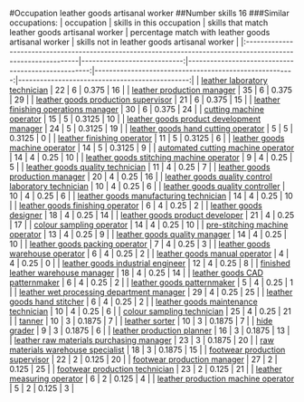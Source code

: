 #Occupation leather goods artisanal worker
##Number skills 16
###Similar occupations:
| occupation                                                                                                    |   skills in this occupation |   skills that match leather goods artisanal worker |   percentage match with leather goods artisanal worker |   skills not in leather goods artisanal worker |
|:--------------------------------------------------------------------------------------------------------------|----------------------------:|---------------------------------------------------:|-------------------------------------------------------:|-----------------------------------------------:|
| [leather laboratory technician](leather_laboratory_technician.md)                                             |                          22 |                                                  6 |                                                 0.375  |                                             16 |
| [leather production manager](leather_production_manager.md)                                                   |                          35 |                                                  6 |                                                 0.375  |                                             29 |
| [leather goods production supervisor](leather_goods_production_supervisor.md)                                 |                          21 |                                                  6 |                                                 0.375  |                                             15 |
| [leather finishing operations manager](leather_finishing_operations_manager.md)                               |                          30 |                                                  6 |                                                 0.375  |                                             24 |
| [cutting machine operator](cutting_machine_operator.md)                                                       |                          15 |                                                  5 |                                                 0.3125 |                                             10 |
| [leather goods product development manager](leather_goods_product_development_manager.md)                     |                          24 |                                                  5 |                                                 0.3125 |                                             19 |
| [leather goods hand cutting operator](leather_goods_hand_cutting_operator.md)                                 |                           5 |                                                  5 |                                                 0.3125 |                                              0 |
| [leather finishing operator](leather_finishing_operator.md)                                                   |                          11 |                                                  5 |                                                 0.3125 |                                              6 |
| [leather goods machine operator](leather_goods_machine_operator.md)                                           |                          14 |                                                  5 |                                                 0.3125 |                                              9 |
| [automated cutting machine operator](automated_cutting_machine_operator.md)                                   |                          14 |                                                  4 |                                                 0.25   |                                             10 |
| [leather goods stitching machine operator](leather_goods_stitching_machine_operator.md)                       |                           9 |                                                  4 |                                                 0.25   |                                              5 |
| [leather goods quality technician](leather_goods_quality_technician.md)                                       |                          11 |                                                  4 |                                                 0.25   |                                              7 |
| [leather goods production manager](leather_goods_production_manager.md)                                       |                          20 |                                                  4 |                                                 0.25   |                                             16 |
| [leather goods quality control laboratory technician](leather_goods_quality_control_laboratory_technician.md) |                          10 |                                                  4 |                                                 0.25   |                                              6 |
| [leather goods quality controller](leather_goods_quality_controller.md)                                       |                          10 |                                                  4 |                                                 0.25   |                                              6 |
| [leather goods manufacturing technician](leather_goods_manufacturing_technician.md)                           |                          14 |                                                  4 |                                                 0.25   |                                             10 |
| [leather goods finishing operator](leather_goods_finishing_operator.md)                                       |                           6 |                                                  4 |                                                 0.25   |                                              2 |
| [leather goods designer](leather_goods_designer.md)                                                           |                          18 |                                                  4 |                                                 0.25   |                                             14 |
| [leather goods product developer](leather_goods_product_developer.md)                                         |                          21 |                                                  4 |                                                 0.25   |                                             17 |
| [colour sampling operator](colour_sampling_operator.md)                                                       |                          14 |                                                  4 |                                                 0.25   |                                             10 |
| [pre-stitching machine operator](pre-stitching_machine_operator.md)                                           |                          13 |                                                  4 |                                                 0.25   |                                              9 |
| [leather goods quality manager](leather_goods_quality_manager.md)                                             |                          14 |                                                  4 |                                                 0.25   |                                             10 |
| [leather goods packing operator](leather_goods_packing_operator.md)                                           |                           7 |                                                  4 |                                                 0.25   |                                              3 |
| [leather goods warehouse operator](leather_goods_warehouse_operator.md)                                       |                           6 |                                                  4 |                                                 0.25   |                                              2 |
| [leather goods manual operator](leather_goods_manual_operator.md)                                             |                           4 |                                                  4 |                                                 0.25   |                                              0 |
| [leather goods industrial engineer](leather_goods_industrial_engineer.md)                                     |                          12 |                                                  4 |                                                 0.25   |                                              8 |
| [finished leather warehouse manager](finished_leather_warehouse_manager.md)                                   |                          18 |                                                  4 |                                                 0.25   |                                             14 |
| [leather goods CAD patternmaker](leather_goods_CAD_patternmaker.md)                                           |                           6 |                                                  4 |                                                 0.25   |                                              2 |
| [leather goods patternmaker](leather_goods_patternmaker.md)                                                   |                           5 |                                                  4 |                                                 0.25   |                                              1 |
| [leather wet processing department manager](leather_wet_processing_department_manager.md)                     |                          29 |                                                  4 |                                                 0.25   |                                             25 |
| [leather goods hand stitcher](leather_goods_hand_stitcher.md)                                                 |                           6 |                                                  4 |                                                 0.25   |                                              2 |
| [leather goods maintenance technician](leather_goods_maintenance_technician.md)                               |                          10 |                                                  4 |                                                 0.25   |                                              6 |
| [colour sampling technician](colour_sampling_technician.md)                                                   |                          25 |                                                  4 |                                                 0.25   |                                             21 |
| [tanner](tanner.md)                                                                                           |                          10 |                                                  3 |                                                 0.1875 |                                              7 |
| [leather sorter](leather_sorter.md)                                                                           |                          10 |                                                  3 |                                                 0.1875 |                                              7 |
| [hide grader](hide_grader.md)                                                                                 |                           9 |                                                  3 |                                                 0.1875 |                                              6 |
| [leather production planner](leather_production_planner.md)                                                   |                          16 |                                                  3 |                                                 0.1875 |                                             13 |
| [leather raw materials purchasing manager](leather_raw_materials_purchasing_manager.md)                       |                          23 |                                                  3 |                                                 0.1875 |                                             20 |
| [raw materials warehouse specialist](raw_materials_warehouse_specialist.md)                                   |                          18 |                                                  3 |                                                 0.1875 |                                             15 |
| [footwear production supervisor](footwear_production_supervisor.md)                                           |                          22 |                                                  2 |                                                 0.125  |                                             20 |
| [footwear production manager](footwear_production_manager.md)                                                 |                          27 |                                                  2 |                                                 0.125  |                                             25 |
| [footwear production technician](footwear_production_technician.md)                                           |                          23 |                                                  2 |                                                 0.125  |                                             21 |
| [leather measuring operator](leather_measuring_operator.md)                                                   |                           6 |                                                  2 |                                                 0.125  |                                              4 |
| [leather production machine operator](leather_production_machine_operator.md)                                 |                           5 |                                                  2 |                                                 0.125  |                                              3 |

